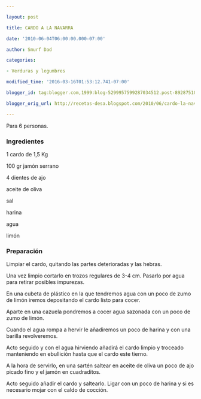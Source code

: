 ```yaml
---

layout: post

title: CARDO A LA NAVARRA

date: '2010-06-04T06:00:00.000-07:00'

author: Smurf Dad

categories:

- Verduras y legumbres

modified_time: '2016-03-16T01:53:12.741-07:00'

blogger_id: tag:blogger.com,1999:blog-5299957599287034512.post-8928751880452241232

blogger_orig_url: http://recetas-desa.blogspot.com/2010/06/cardo-la-navarra.html

---
```


Para 6 personas.

<h3>Ingredientes</h3>

1 cardo de 1,5 Kg

100 gr jamón serrano

4 dientes de ajo

aceite de oliva

sal

harina

agua

limón

<h3>Preparación</h3>

Limpiar el cardo, quitando las partes deterioradas y las hebras.

Una vez limpio cortarlo en trozos regulares de 3-4 cm. Pasarlo por agua para retirar posibles impurezas.

En una cubeta de plástico en la que tendremos agua con un poco de zumo de limón iremos depositando el cardo listo para cocer.

Aparte en una cazuela pondremos a cocer agua sazonada con un poco de zumo de limón.

Cuando el agua rompa a hervir le añadiremos un poco de harina y con una barilla revolveremos.

Acto seguido y con el agua hirviendo añadirá el cardo limpio y troceado manteniendo en ebullición hasta que el cardo este tierno.

A la hora de servirlo, en una sartén saltear en aceite de oliva un poco de ajo picado fino y el jamón en cuadraditos.

Acto seguido añadir el cardo y saltearlo. Ligar con un poco de harina y si es necesario mojar con el caldo de cocción.

